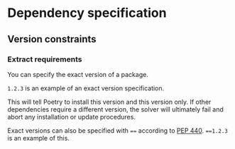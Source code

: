 # Dependency specification

## Version constraints

### Extract requirements

You can specify the exact version of a package.

`1.2.3` is an example of an exact version specification.

This will tell Poetry to install this version and this version only. If other
dependencies require a different version, the solver will ultimately fail and abort any
installation or update procedures.

Exact versions can also be specified with `==` according to
[PEP 440](https://peps.python.org/pep-0440/). `==1.2.3` is an example of this.
